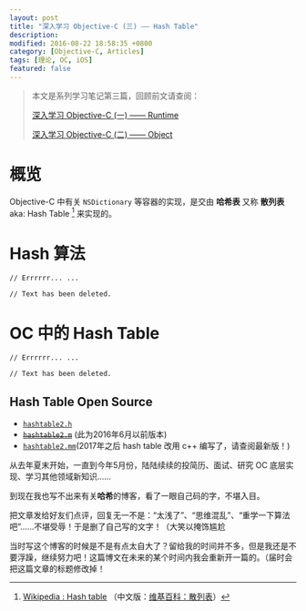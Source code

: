 ```yaml
---
layout: post
title: "深入学习 Objective-C (三) —— Hash Table"
description: 
modified: 2016-08-22 18:58:35 +0800
category: [Objective-C, Articles]
tags: [理论, OC, iOS]
featured: false
---
```


> 本文是系列学习笔记第三篇，回顾前文请查阅：
> 
> [深入学习 Objective-C (一) —— Runtime]({{site.url}}{{site.baseurl}}/Delve-Into-Objc-1-Runtime)
> 
> [深入学习 Objective-C (二) —— Object]({{site.url}}{{site.baseurl}}/Delve-Into-Objc-1-Object)

# 概览

Objective-C 中有关 `NSDictionary` 等容器的实现，是交由 **哈希表** 又称 **散列表** aka: Hash Table [^1] 来实现的。

# Hash 算法

```objc
// Errrrrr... ...

// Text has been deleted.
```

# OC 中的 Hash Table

```objc
// Errrrrr... ...

// Text has been deleted.
```

## Hash Table Open Source

- [`hashtable2.h`](https://opensource.apple.com/source/objc4/objc4-493.9/runtime/hashtable2.h.auto.html)
- <del>[`hashtable2.m`](https://opensource.apple.com/source/objc4/objc4-493.9/runtime/hashtable2.m.auto.html)</del>  (此为2016年6月以前版本)
- [`hashtable2.mm`](https://opensource.apple.com/source/objc4/objc4-709/runtime/hashtable2.mm.auto.html)(2017年之后 hash table 改用 c++ 编写了，请查阅最新版！)

从去年夏末开始，一直到今年5月份，陆陆续续的投简历、面试、研究 OC 底层实现、学习其他领域新知识……

到现在我也写不出来有关**哈希**的博客，看了一眼自己码的字，不堪入目。

把文章发给好友们点评，回复无一不是：“太浅了”、“思维混乱”、“重学一下算法吧”……不堪受辱！于是删了自己写的文字！（大笑以掩饰尴尬

当时写这个博客的时候是不是有点太自大了？留给我的时间并不多，但是我还是不要浮躁，继续努力吧！这篇博文在未来的某个时间内我会重新开一篇的。（届时会把这篇文章的标题修改掉！

[^1]: [Wikipedia : Hash table](https://en.wikipedia.org/wiki/Hash_table#Separate_chaining_with_linked_lists) （中文版：[维基百科：散列表](https://zh.wikipedia.org/wiki/哈希表)）


